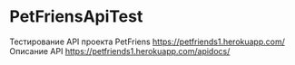 # PetFriensApiTest

Тестирование API проекта PetFriens https://petfriends1.herokuapp.com/
Описание API https://petfriends1.herokuapp.com/apidocs/
